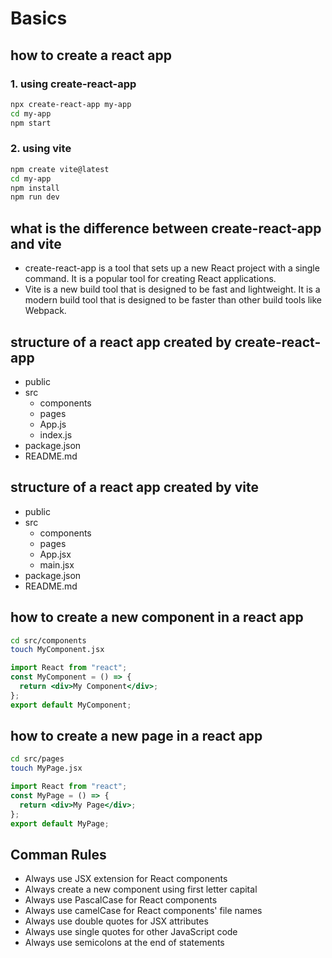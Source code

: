 # Basics

## how to create a react app

### 1. using create-react-app

```bash
npx create-react-app my-app
cd my-app
npm start
```

### 2. using vite

```bash
npm create vite@latest
cd my-app
npm install
npm run dev
```

## what is the difference between create-react-app and vite

- create-react-app is a tool that sets up a new React project with a single command. It is a popular tool for creating React applications.
- Vite is a new build tool that is designed to be fast and lightweight. It is a modern build tool that is designed to be faster than other build tools like Webpack.

## structure of a react app created by create-react-app

- public
- src
  - components
  - pages
  - App.js
  - index.js
- package.json
- README.md

## structure of a react app created by vite

- public
- src
  - components
  - pages
  - App.jsx
  - main.jsx
- package.json
- README.md

## how to create a new component in a react app

```bash
cd src/components
touch MyComponent.jsx
```

```jsx
import React from "react";
const MyComponent = () => {
  return <div>My Component</div>;
};
export default MyComponent;
```

## how to create a new page in a react app

```bash
cd src/pages
touch MyPage.jsx
```

```jsx
import React from "react";
const MyPage = () => {
  return <div>My Page</div>;
};
export default MyPage;
```

## Comman Rules

- Always use JSX extension for React components
- Always create a new component using first letter capital
- Always use PascalCase for React components
- Always use camelCase for React components' file names
- Always use double quotes for JSX attributes
- Always use single quotes for other JavaScript code
- Always use semicolons at the end of statements
